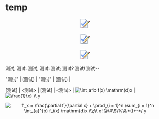 # temp

<p align="center"><img src="./temp.png" alt="test image1" /></p>

<p align="center"><img src="./temp.png" alt="test image2" /></p>

<p align="center"><img src="./temp.png" alt="test image3" /></p>

测试, 测试. 测试, 测试: 测试; 测试? 测试! 测试--

"测试" | (测试) | "测试" | (测试) |  

\[测试\] | <测试> | \[测试\] | <测试> | <image alt="\int_a^b f(x) \mathrm(d)x" src="https://math.now.sh?inline=%5Cint_a%5Eb%20f%28x%29%20%5Cmathrm%28d%29x" /> | <image alt="\frac{1}{x} \\ y" src="https://math.now.sh?inline=%5Cbegin%7Bgathered%7D%20%5Cfrac%7B1%7D%7Bx%7D%20%5C%5C%20y%20%5Cend%7Bgathered%7D" />

<div align="center"><image alt="f'_x = \frac{\partial f}{\partial x} + \prod_{i = 1}^n \sum_{i = 1}^n \int_{a}^{b} f_i(x) \mathrm{d}x \\\;\\ x !@\#\$\%\&*()+-*/ y" src="https://math.now.sh?from=%5Cbegin%7Bgathered%7D%20f%27_x%20%3D%20%5Cfrac%7B%5Cpartial%20f%7D%7B%5Cpartial%20x%7D%20%2B%20%5Cprod_%7Bi%20%3D%201%7D%5En%20%5Csum_%7Bi%20%3D%201%7D%5En%20%5Cint_%7Ba%7D%5E%7Bb%7D%20f_i%28x%29%20%5Cmathrm%7Bd%7Dx%20%5C%5C%5C%3B%5C%5C%20x%20%21%40%5C%23%5C%24%5C%25%5C%26%2A%28%29%2B-%2A/%20y%20%5Cend%7Bgathered%7D" /></div>
